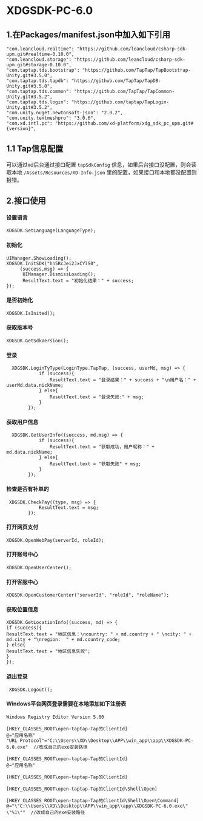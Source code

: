 # XDGSDK-PC-6.0

## 1.在Packages/manifest.json中加入如下引用
```
"com.leancloud.realtime": "https://github.com/leancloud/csharp-sdk-upm.git#realtime-0.10.0",
"com.leancloud.storage": "https://github.com/leancloud/csharp-sdk-upm.git#storage-0.10.0",
"com.taptap.tds.bootstrap": "https://github.com/TapTap/TapBootstrap-Unity.git#3.5.0",
"com.taptap.tds.tapdb": "https://github.com/TapTap/TapDB-Unity.git#3.5.0",
"com.taptap.tds.common": "https://github.com/TapTap/TapCommon-Unity.git#3.5.2",
"com.taptap.tds.login": "https://github.com/taptap/TapLogin-Unity.git#3.5.2",
"com.unity.nuget.newtonsoft-json": "2.0.2",
"com.unity.textmeshpro": "3.0.6",
"com.xd.intl.pc": "https://github.com/xd-platform/xdg_sdk_pc_upm.git#{version}",
```

## 1.1 Tap信息配置
 可以通过xd后台通过接口配置 `tapSdkConfig` 信息，如果后台接口没配置，则会读取本地 `/Assets/Resources/XD-Info.json` 里的配置，如果接口和本地都没配置则报错。

## 2.接口使用

#### 设置语言
```
XDGSDK.SetLanguage(LanguageType);
```

#### 初始化
```
UIManager.ShowLoading();
XDGSDK.InitSDK("hn5RcJei2JxCYlS0",
     (success,msg) => {
      UIManager.DismissLoading();
      ResultText.text = "初始化结果：" + success;
});
```

#### 是否初始化
```
XDGSDK.IsInited();
```

#### 获取版本号
```
XDGSDK.GetSdkVersion();
```

#### 登录
```
  XDGSDK.LoginTyType(LoginType.TapTap, (success, userMd, msg) => {
            if (success){
                ResultText.text = "登录结果：" + success + "\n用户名：" + userMd.data.nickName;   
            } else{
                ResultText.text = "登录失败:" + msg;
            }
        });
```

#### 获取用户信息
```
  XDGSDK.GetUserInfo((success, md,msg) => {
            if (success){
                ResultText.text = "获取成功，用户昵称：" + md.data.nickName;     
            } else{
                ResultText.text = "获取失败" + msg;     
            }
        });
```

#### 检查是否有补单的
```
 XDGSDK.CheckPay((type, msg) => {
            ResultText.text = msg;
        });
```

#### 打开网页支付
```
XDGSDK.OpenWebPay(serverId, roleId);
```

#### 打开账号中心
```
XDGSDK.OpenUserCenter();
```

#### 打开客服中心
```
XDGSDK.OpenCustomerCenter("serverId", "roleId", "roleName");
```

#### 获取位置信息
```
XDGSDK.GetLocationInfo((success, md) => {
if (success){
ResultText.text = "地区信息：\ncountry: " + md.country + " \ncity: " + md.city + "\nregion:  " + md.country_code;
} else{
ResultText.text = "地区信息失败";
}
});
```

#### 退出登录
```
 XDGSDK.Logout();
```

#### Windows平台网页登录需要在本地添加如下注册表
```
Windows Registry Editor Version 5.00

[HKEY_CLASSES_ROOT\open-taptap-Tap的ClientId]
@="应用名称"
"URL Protocol"="C:\\Users\\XD\\Desktop\\APP\\win_app\\app\\XDGSDK-PC-6.0.exe"  //改成自己的exe安装路径

[HKEY_CLASSES_ROOT\open-taptap-Tap的ClientId]
@="应用名称"

[HKEY_CLASSES_ROOT\open-taptap-Tap的ClientId]

[HKEY_CLASSES_ROOT\open-taptap-Tap的ClientId\Shell\Open]

[HKEY_CLASSES_ROOT\open-taptap-Tap的ClientId\Shell\Open\Command]
@="\"C:\\Users\\XD\\Desktop\\APP\\win_app\\app\\XDGSDK-PC-6.0.exe\" \"%1\""  //改成自己的exe安装路径
```
